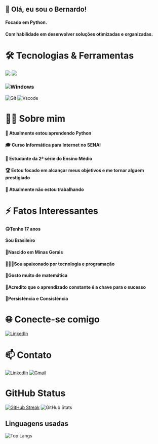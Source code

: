 
## 👋 Olá, eu sou o Bernardo!
   #### Focado em Python.
   #### Com habilidade em desenvolver soluções otimizadas e organizadas.

# 🛠️ Tecnologias & Ferramentas
<img src="https://img.shields.io/badge/Python-3776AB?style=for-the-badge&logo=python&logoColor=white"/> <img src="https://img.shields.io/badge/Flet-009688?style=for-the-badge&logo=none&logoColor=white"/>
### ![Windows](https://img.shields.io/badge/Windows-000?style=for-the-badge&logo=windows&logoColor=2CA5E0)
![Git](https://img.shields.io/badge/GIT-E44C30?style=for-the-badge&logo=git&logoColor=white) ![Vscode](https://img.shields.io/badge/Vscode-007ACC?style=for-the-badge&logo=visual-studio-code&logoColor=white)

# 🧑‍💻 Sobre mim
#### 🌱 Atualmente estou aprendendo Python
#### 🎓 Curso Informática para Internet no SENAI
#### 🎒 Estudante da 2ª série do Ensino Médio
#### 🏆 Estou focado em alcançar meus objetivos e me tornar alguem prestigiado
#### 💼 Atualmente não estou trabalhando
# ⚡ Fatos Interessantes
#### 🙃Tenho 17 anos
#### Sou Brasileiro
#### 🔺Nascido em Minas Gerais
#### 👨🏿‍💻Sou apaixonado por tecnologia e programação
#### 🫠Gosto muito de matemática 
#### 🔑Acredito que o aprendizado constante é a chave para o sucesso
#### 🍃Persistência e Consistência
# 🌐 Conecte-se comigo

[![LinkedIn](https://img.shields.io/badge/LinkedIn-0077B5?style=for-the-badge&logo=linkedin&logoColor=white)](https://www.linkedin.com/in/bernardo-nogueira-273437324)

# 📫 Contato
[![LinkedIn](https://img.shields.io/badge/LinkedIn-0077B5?style=for-the-badge&logo=linkedin&logoColor=white)](https://www.linkedin.com/in/bernardo-nogueira-273437324)
[![Gmail](https://img.shields.io/badge/Gmail-333333?style=for-the-badge&logo=gmail&logoColor=red)](mailto:bernardo.alves.nogueira06@gmail.com)

# GitHub Status


[![GitHub Streak](https://streak-stats.demolab.com/?user=BernardoNogueiraDEV&theme=bear&background=000&border=30A3DC&dates=FFF)](https://git.io/streak-stats)    ![GitHub Stats](https://github-readme-stats.vercel.app/api?username=BernardoNogueiraFEV&theme=transparent&bg_color=000&border_color=30A3DC&show_icons=true&icon_color=30A3DC&title_color=E94D5F&text_color=FFF)

## Linguagens usadas

![Top Langs](https://github-readme-stats-git-masterrstaa-rickstaa.vercel.app/api/top-langs/?username=BernardoNogueiraDEV&layout=compact&bg_color=000&border_color=30A3DC&title_color=E94D5F&text_color=FFF)
